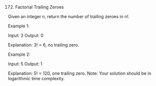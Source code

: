 172. Factorial Trailing Zeroes

Given an integer n, return the number of trailing zeroes in n!.

Example 1:

Input: 3
Output: 0

Explanation: 3! = 6, no trailing zero.

Example 2:

Input: 5
Output: 1

Explanation: 5! = 120, one trailing zero.
Note: Your solution should be in logarithmic time complexity.